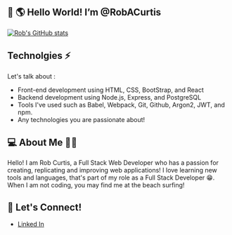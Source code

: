## 👋 🌎 Hello World! I’m @RobACurtis

[![Rob's GitHub stats](https://github-readme-stats.vercel.app/api?username=RobACurtis)](https://github.com/anuraghazra/github-readme-stats)

## Technolgies ⚡ 
Let's talk about : 
- Front-end development using HTML, CSS, BootStrap, and React
- Backend development using Node.js, Express, and PostgreSQL
- Tools I've used such as Babel, Webpack, Git, Github, Argon2, JWT, and npm.
- Any technologies you are passionate about! 

##  💻 About Me  🏄🏽

Hello! I am Rob Curtis, a Full Stack Web Developer who has a passion for creating, replicating and improving web applications! I love learning new tools and languages, that's part of my role as a Full Stack Developer 😁. When I am not coding, you may find me at the beach surfing! 

## 📨 Let's Connect! 

 - [Linked In](https://www.linkedin.com/in/robanthonycurtis/)





<!---
RobACurtis/RobACurtis is a ✨ special ✨ repository because its `README.md` (this file) appears on your GitHub profile.
You can click the Preview link to take a look at your changes.
--->
